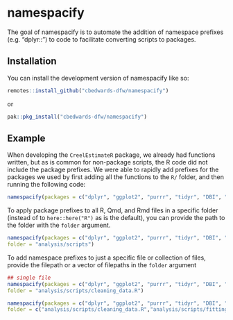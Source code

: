 
<!-- README.md is generated from README.Rmd. Please edit that file -->

# namespacify

<!-- badges: start -->
<!-- badges: end -->

The goal of namespacify is to automate the addition of namespace
prefixes (e.g. “dplyr::”) to code to facilitate converting scripts to
packages.

## Installation

You can install the development version of namespacify like so:

``` r
remotes::install_github("cbedwards-dfw/namespacify")
```

or

``` r
pak::pkg_install("cbedwards-dfw/namespacify")
```

## Example

When developing the `CreelEstimateR` package, we already had functions
written, but as is common for non-package scripts, the R code did not
include the package prefixes. We were able to rapidly add prefixes for
the packages we used by first adding all the functions to the `R/`
folder, and then running the following code:

``` r
namespacify(packages = c("dplyr", "ggplot2", "purrr", "tidyr", "DBI", "readr", "stringr", "tidyselect"))
```

To apply package prefixes to all R, Qmd, and Rmd files in a specific
folder (instead of to `here::here("R")` as is the default), you can
provide the path to the folder with the `folder` argument.

``` r
namespacify(packages = c("dplyr", "ggplot2", "purrr", "tidyr", "DBI", "readr", "stringr", "tidyselect"),
folder = "analysis/scripts")
```

To add namespace prefixes to just a specific file or collection of
files, provide the filepath or a vector of filepaths in the `folder`
argument

``` r
## single file
namespacify(packages = c("dplyr", "ggplot2", "purrr", "tidyr", "DBI", "readr", "stringr", "tidyselect"),
folder = "analysis/scripts/cleaning_data.R")

namespacify(packages = c("dplyr", "ggplot2", "purrr", "tidyr", "DBI", "readr", "stringr", "tidyselect"),
folder = c("analysis/scripts/cleaning_data.R","analysis/scripts/fitting_models.R"))
```
